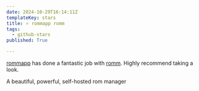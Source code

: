```yaml
---
date: 2024-10-29T16:14:11Z
templateKey: stars
title: ⭐ rommapp romm
tags:
  - github-stars
published: True

---
```


[rommapp](https://github.com/rommapp) has done a fantastic job with [romm](https://github.com/rommapp/romm). Highly recommend taking a look.

A beautiful, powerful, self-hosted rom manager
